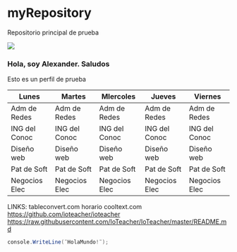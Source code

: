 # myRepository
Repositorio principal de prueba

![](https://r72.cooltext.com/rendered/cooltext429326660250749.png)

### Hola, soy Alexander. Saludos

Esto es un perfil de prueba

| Lunes         | Martes        | MIercoles     | Jueves        | Viernes       |
|---------------|---------------|---------------|---------------|---------------|
| Adm de Redes  | Adm de Redes  | Adm de Redes  | Adm de Redes  | Adm de Redes  |
| ING del Conoc | ING del Conoc | ING del Conoc | ING del Conoc | ING del Conoc |
| Diseño web    | Diseño web    | Diseño web    | Diseño web    | Diseño web    |
| Pat de Soft   | Pat de Soft   | Pat de Soft   | Pat de Soft   | Pat de Soft   |
| Negocios Elec | Negocios Elec | Negocios Elec | Negocios Elec | Negocios Elec |


LINKS:
tableconvert.com horario
cooltext.com
https://github.com/ioteacher/ioteacher
https://raw.githubusercontent.com/IoTeacher/IoTeacher/master/README.md

```C#
console.WriteLine(¨HolaMundo!¨);
```
